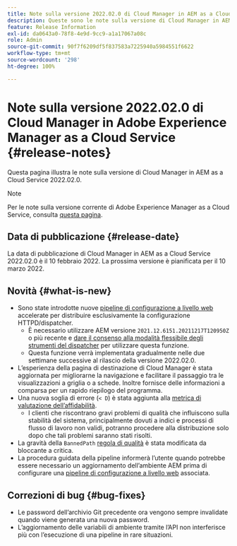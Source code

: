 ```yaml
---
title: Note sulla versione 2022.02.0 di Cloud Manager in AEM as a Cloud Service
description: Queste sono le note sulla versione di Cloud Manager in AEM as a Cloud Service 2022.02.0.
feature: Release Information
exl-id: da0643a0-78f8-4e9d-9cc9-a1a17067a08c
role: Admin
source-git-commit: 90f7f6209df5f837583a7225940a5984551f6622
workflow-type: tm+mt
source-wordcount: '298'
ht-degree: 100%

---
```


# Note sulla versione 2022.02.0 di Cloud Manager in Adobe Experience Manager as a Cloud Service {#release-notes}

Questa pagina illustra le note sulla versione di Cloud Manager in AEM as a Cloud Service 2022.02.0.

>[!NOTE]
>
>Per le note sulla versione corrente di Adobe Experience Manager as a Cloud Service, consulta [questa pagina](/help/release-notes/release-notes-cloud/release-notes-current.md).

## Data di pubblicazione {#release-date}

La data di pubblicazione di Cloud Manager in AEM as a Cloud Service 2022.02.0 è il 10 febbraio 2022. La prossima versione è pianificata per il 10 marzo 2022.

## Novità {#what-is-new}

* Sono state introdotte nuove [pipeline di configurazione a livello web](/help/implementing/cloud-manager/configuring-pipelines/introduction-ci-cd-pipelines.md#web-tier-config-pipelines) accelerate per distribuire esclusivamente la configurazione HTTPD/dispatcher.
   * È necessario utilizzare AEM versione `2021.12.6151.20211217T120950Z` o più recente e [dare il consenso alla modalità flessibile degli strumenti del dispatcher](/help/implementing/dispatcher/disp-overview.md#validation-debug) per utilizzare questa funzione.
   * Questa funzione verrà implementata gradualmente nelle due settimane successive al rilascio della versione 2022.02.0.
* L’esperienza della pagina di destinazione di Cloud Manager è stata aggiornata per migliorarne la navigazione e facilitare il passaggio tra le visualizzazioni a griglia o a schede. Inoltre fornisce delle informazioni a comparsa per un rapido riepilogo del programma.
* Una nuova soglia di errore (`< D`) è stata aggiunta alla [metrica di valutazione dell’affidabilità](/help/implementing/cloud-manager/code-quality-testing.md#understanding-code-quality-rules).
   * I clienti che riscontrano gravi problemi di qualità che influiscono sulla stabilità del sistema, principalmente dovuti a indici e processi di flusso di lavoro non validi, potranno procedere alla distribuzione solo dopo che tali problemi saranno stati risolti.
* La gravità della `BannedPath` [regola di qualità](/help/implementing/cloud-manager/code-quality-testing.md#understanding-code-quality-rules) è stata modificata da bloccante a critica.
* La procedura guidata della pipeline informerà l’utente quando potrebbe essere necessario un aggiornamento dell’ambiente AEM prima di configurare una [pipeline di configurazione a livello web](/help/implementing/cloud-manager/configuring-pipelines/introduction-ci-cd-pipelines.md#web-tier-config-pipelines) associata.

## Correzioni di bug {#bug-fixes}

* Le password dell’archivio Git precedente ora vengono sempre invalidate quando viene generata una nuova password.
* L’aggiornamento delle variabili di ambiente tramite l’API non interferisce più con l’esecuzione di una pipeline in rare situazioni.
